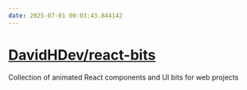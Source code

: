 ```yaml
---
date: 2025-07-01 00:03:43.844142
---
```


# [DavidHDev/react-bits](https://github.com/DavidHDev/react-bits)

Collection of animated React components and UI bits for web projects